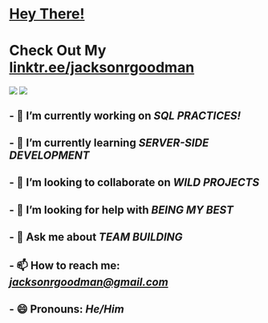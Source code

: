 # [Hey There!](https://jacksonrgoodman.github.io)
# Check Out My [linktr.ee/jacksonrgoodman](https://linktr.ee/jacksonrgoodman)
<div>
<a>
  <img align="center" src="https://github-readme-stats-sandy-five.vercel.app/api/top-langs/?username=jacksonrgoodman&theme=blue-green&exclude_repo=PoKi-Practice,jacksonrgoodman.github.io&layout=compact" />
</a>
<a>
  <img align="center" src="https://github-readme-stats-sandy-five.vercel.app/api?username=jacksonrgoodman&theme=blue-green" />
</a>

<!--
**jacksonrgoodman/jacksonrgoodman** is a ✨ _special_ ✨ repository because its `README.md` (this file) appears on your GitHub profile.

Here are some ideas to get you started:
-->
## - 🔭 I’m currently working on *SQL PRACTICES!*
## - 🌱 I’m currently learning *SERVER-SIDE DEVELOPMENT*
## - 👯 I’m looking to collaborate on *WILD PROJECTS*
## - 🤔 I’m looking for help with *BEING MY BEST*
## - 💬 Ask me about *TEAM BUILDING*
## - 📫 How to reach me: *jacksonrgoodman@gmail.com*
## - 😄 Pronouns: *He/Him*



</div>
